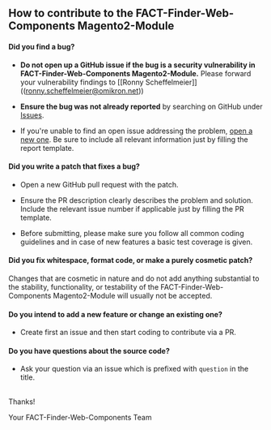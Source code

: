 ## How to contribute to the FACT-Finder-Web-Components Magento2-Module

#### **Did you find a bug?**

* **Do not open up a GitHub issue if the bug is a security vulnerability in FACT-Finder-Web-Components Magento2-Module.** Please forward your vulnerability findings to [[Ronny Scheffelmeier]] ((ronny.scheffelmeier@omikron.net))

* **Ensure the bug was not already reported** by searching on GitHub under [Issues](https://github.com/FACT-Finder-Web-Components/magento2-module/issues).

* If you're unable to find an open issue addressing the problem, [open a new one](https://github.com/FACT-Finder-Web-Components/magento2-module/issues/new). Be sure to include all relevant information just by filling the report template.

#### **Did you write a patch that fixes a bug?**

* Open a new GitHub pull request with the patch.

* Ensure the PR description clearly describes the problem and solution. Include the relevant issue number if applicable just by filling the PR template.

* Before submitting, please make sure you follow all common coding guidelines and in case of new features a basic test coverage is given.

#### **Did you fix whitespace, format code, or make a purely cosmetic patch?**

Changes that are cosmetic in nature and do not add anything substantial to the stability, functionality, or testability of the FACT-Finder-Web-Components Magento2-Module will usually not be accepted.

#### **Do you intend to add a new feature or change an existing one?**

* Create first an issue and then start coding to contribute via a PR.

#### **Do you have questions about the source code?**

* Ask your question via an issue which is prefixed with `question` in the title.

</br>
Thanks!

Your FACT-Finder-Web-Components Team

